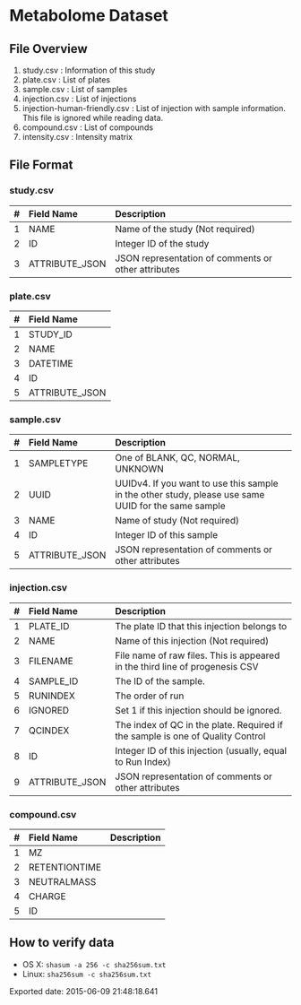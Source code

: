 Metabolome Dataset
==================

File Overview
----------------

1. study.csv : Information of this study
2. plate.csv : List of plates
3. sample.csv : List of samples
4. injection.csv : List of injections
5. injection-human-friendly.csv : List of injection with sample information. This file is ignored while reading data.
6. compound.csv : List of compounds
7. intensity.csv : Intensity matrix


File Format
-----------

### study.csv

|  #|Field Name    |Description                                        |
|--:|:-------------|:--------------------------------------------------|
|  1|NAME          |Name of the study (Not required)                   |
|  2|ID            |Integer ID of the study                            |
|  3|ATTRIBUTE_JSON|JSON representation of comments or other attributes|

### plate.csv

|  #|Field Name    |
|--:|:-------------|
|  1|STUDY_ID      |
|  2|NAME          |
|  3|DATETIME      |
|  4|ID            |
|  5|ATTRIBUTE_JSON|

### sample.csv

|  #|Field Name    |Description                 
|--:|:-------------|:--------------------------------------------------------------------------------------------------|
|  1|SAMPLETYPE    |One of BLANK, QC, NORMAL, UNKNOWN                                                                  |
|  2|UUID          |UUIDv4. If you want to use this sample in the other study, please use same UUID for the same sample|
|  3|NAME          |Name of study (Not required)                                                                       |
|  4|ID            |Integer ID of this sample                                                                          |
|  5|ATTRIBUTE_JSON|JSON representation of comments or other attributes                                                |

### injection.csv

|  #|Field Name    |Description                                                                   |
|--:|:-------------|:-----------------------------------------------------------------------------|
|  1|PLATE_ID      |The plate ID that this injection belongs to                                   |
|  2|NAME          |Name of this injection (Not required)                                         |
|  3|FILENAME      |File name of raw files. This is appeared in the third line of progenesis CSV  |
|  4|SAMPLE_ID     |The ID of the sample.                                                         |
|  5|RUNINDEX      |The order of run                                                              |
|  6|IGNORED       |Set 1 if this injection should be ignored.                                    |
|  7|QCINDEX       |The index of QC in the plate. Required if the sample is one of Quality Control|
|  8|ID            |Integer ID of this injection (usually, equal to Run Index)                    |
|  9|ATTRIBUTE_JSON|JSON representation of comments or other attributes                           |

### compound.csv

|  #|Field Name   |Description
|--:|:------------|:-----------
|  1|MZ           |
|  2|RETENTIONTIME|
|  3|NEUTRALMASS  |
|  4|CHARGE       |
|  5|ID           |


How to verify data
------------------

* OS X: `shasum -a 256 -c sha256sum.txt`
* Linux: `sha256sum -c sha256sum.txt`


Exported date: 2015-06-09 21:48:18.641
